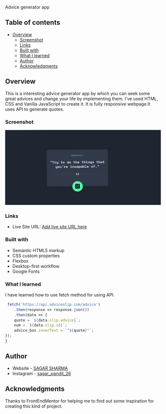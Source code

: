 Advice generator app 

## Table of contents

- [Overview](#overview)
  - [Screenshot](#screenshot)
  - [Links](#links)
  - [Built with](#built-with)
  - [What I learned](#what-i-learned)
  - [Author](#author)
  - [Acknowledgments](#acknowledgments)

## Overview
This is a interesting advice generator app by which you can seek some great advices and change your life by implementing them.
I've used HTML, CSS and Vanilla JavaScript to create it. It is fully responsive webpage.It uses API to generate quotes.

### Screenshot

![](./images/Screenshot.png)

### Links

- Live Site URL: [Add live site URL here](https://your-live-site-url.com)

### Built with

- Semantic HTML5 markup
- CSS custom properties
- Flexbox
- Desktop-first workflow
- Google Fonts


### What I learned
I have learned how to use fetch method for using API.


```js
 fetch('https://api.adviceslip.com/advice')
    .then(response => response.json())
    .then(data => {
    quote = `${data.slip.advice}`;
    num = `${data.slip.id}`;
    advice_box.innerText = `"${quote}"`;
});
}
```

## Author

- Website - [SAGAR SHARMA](https://sagar-io.github.io)
- Instagram - [sagar_pandit_26](https://www.instagram.com/sagar_pandit_26)

## Acknowledgments

Thanks to FrontEndMentor for helping me to find out some inspiration for creating this kind of project.
